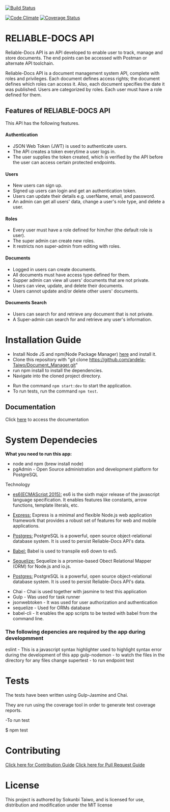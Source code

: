 [![Build Status](https://travis-ci.org/andela-Taiwo/Document_Manager.svg?branch=final-feedback-implementation)](https://travis-ci.org/andela-Taiwo/Document_Manager)

[![Code Climate](https://codeclimate.com/github/andela-Taiwo/Document_Manager/badges/gpa.svg)](https://codeclimate.com/github/andela-Taiwo/Document_Manager)
[![Coverage Status](https://coveralls.io/repos/github/andela-Taiwo/Document_Manager/badge.svg?branch=final-feedback-implementation)](https://coveralls.io/github/andela-Taiwo/Document_Manager?branch=final-feedback-implementation)

# RELIABLE-DOCS API
  Reliable-Docs API is an API  developed to enable user to track, manage and store documents.
  The end points can be accessed with Postman or alternate API toolchain.




Reliable-Docs  API is a document management system API, complete with roles and privileges. Each document defines access rights; the document defines which roles can access it. Also, each document specifies the date it was published. Users are categorized by roles. Each user must have a role defined for them.


  ## Features of RELIABLE-DOCS API

  This API has the following features.

  #### Authentication

  * JSON Web Token (JWT) is used to authenticate users.
  * The API creates a token everytime a user logs in.
  * The user supplies the token created, which is verified by the API before the user can access certain protected endpoints.

  #### Users

  * New users can sign up.
  * Signed up users can login and get an authentication token.
  * Users can update their details e.g. userName, email, and password.
  * An admin can get all users' data, change a user's role type, and delete a user.

  #### Roles

  * Every user must have a role defined for him/her (the default role is user).
  * The super admin can create new roles.
  * It restricts non super-admin from editing with roles.

  #### Documents

  * Logged in users can create documents.
  * All documents must have access type defined for them.
  * Supper admin can view all users' documents that are not private.
  * Users can view, update, and delete their documents.
  * Users cannot update and/or delete other users' documents.

  #### Documents Search

  * Users can search for and retrieve any document that is not private.
  * A Super-admin can search for and retrieve any user's information.


# Installation Guide
- Install Node JS and npm(Node Package Manager) [here](https://nodejs.org/en/) and install it.
- Clone this repository with "git clone https://github.com/andela-Taiwo/Document_Manager.git"
- run npm install to install the dependencies.
- Navigate into the cloned project directory.
 * Run the command `npm start:dev` to start the application.
* To run tests, run the command `npm test`.

## Documentation
Click [here](https://reliable-docs-api.herokuapp.com) to access the documentation


# System Dependecies

__What you need to run this app:__

- node and npm (brew install node)
- pgAdmin - Open Source administration and development platform for PostgreSQL

Technology
* [es6(ECMAScript 2015):](https://en.wikipedia.org/wiki/ECMAScript) es6 is the sixth major release of the javascript language specification. It enables features like constants, arrow functions, template literals, etc.

* [Express:](https://expressjs.com/) Express is a minimal and flexible Node.js web application framework that provides a robust set of features for web and mobile applications.

* [Postgres:](https://www.postgresql.org/about/) PostgreSQL is a powerful, open source object-relational database system. It is used to persist Reliable-Docs API's data.

* [Babel:](https://babeljs.io/) Babel is used to transpile es6 down to es5.

* [Sequelize:](http://sequelize.readthedocs.io/en/v3/) Sequelize is a promise-based Obect Relational Mapper (ORM) for Node.js and io.js.
* [Postgres:](https://www.postgresql.org/about/) PostgreSQL is a powerful, open source object-relational database system. It is used to persist Reliable-Docs API's data.
- Chai - Chai is used together with jasmine to test this application
- Gulp - Was used for task runner
- jsonwebtoken - It was used for user authorization and authentication
- sequelize - Used for ORMs database
- babel-cli - It enables the app scripts to be tested with babel from the command line.

### The following depencies are required by the app during developmment
eslint - This is a javascript syntax highlighter used to highlight syntax error during the development of this app
gulp-nodemon - to watch the files in the directory for any files change
supertest - to run endpoint test


# Tests

The tests have been written using Gulp-Jasmine and Chai.

They are run using the coverage tool in order to generate test coverage reports.

-To run test

  $ npm test

# Contributing
[Click here for Contribution Guide](https://github.com/andela-Taiwo/Document_Manager.wiki.git)
[Click here for Pull Request Guide](https://github.com/andela-Taiwo/Document_Manager.wiki.git)



# License
This project is authored by Sokunbi Taiwo, and is licensed for use, distribution and modification under the MIT license
